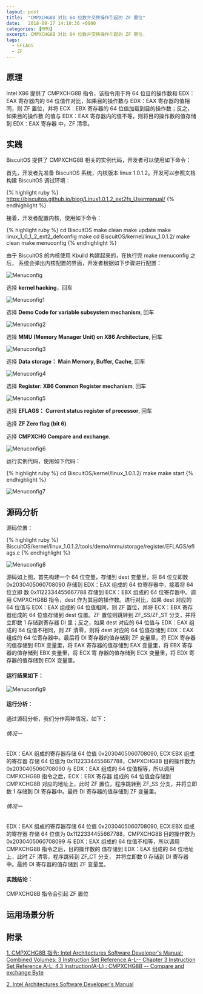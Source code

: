 ```yaml
---
layout: post
title:  "CMPXCHG8B 对比 64 位数并交换操作引起的 ZF 置位"
date:   2018-09-17 14:10:30 +0800
categories: [MMU]
excerpt: CMPXCHG8B 对比 64 位数并交换操作引起的 ZF 置位.
tags:
  - EFLAGS
  - ZF
---
```


## 原理

Intel X86 提供了 CMPXCHG8B 指令，该指令用于将 64 位目的操作数和 EDX：EAX 
寄存器内的 64 位值作对比，如果目的操作数与 EDX：EAX 寄存器的值相同，则 ZF 
置位，并将 ECX：EBX 寄存器的 64 位值加载到目的操作数；反之，如果目的操作数
的值与 EDX：EAX 寄存器内的值不等，则将目的操作数的值存储到 EDX：EAX 寄存器
中，ZF 清零。

## 实践

BiscuitOS 提供了 CMPXCHG8B 相关的实例代码，开发者可以使用如下命令：

首先，开发者先准备 BiscuitOS 系统，内核版本 linux 1.0.1.2。开发可以参照文档
构建 BiscuitOS 调试环境：

{% highlight ruby %}
https://biscuitos.github.io/blog/Linux1.0.1.2_ext2fs_Usermanual/
{% endhighlight %}


接着，开发者配置内核，使用如下命令：

{% highlight ruby %}
cd BiscuitOS
make clean
make update
make linux_1_0_1_2_ext2_defconfig
make
cd BiscuitOS/kernel/linux_1.0.1.2/
make clean
make menuconfig
{% endhighlight %}

由于 BiscuitOS 的内核使用 Kbuild 构建起来的，在执行完 make menuconfig 之后，
系统会弹出内核配置的界面，开发者根据如下步骤进行配置：

![Menuconfig](https://raw.githubusercontent.com/EmulateSpace/PictureSet/master/BiscuitOS/kernel/MMU000003.png)

选择 **kernel hacking**，回车

![Menuconfig1](https://raw.githubusercontent.com/EmulateSpace/PictureSet/master/BiscuitOS/kernel/MMU000004.png)

选择 **Demo Code for variable subsystem mechanism**, 回车

![Menuconfig2](https://raw.githubusercontent.com/EmulateSpace/PictureSet/master/BiscuitOS/kernel/MMU000005.png)

选择 **MMU (Memory Manager Unit) on X86 Architecture**, 回车

![Menuconfig3](https://raw.githubusercontent.com/EmulateSpace/PictureSet/master/BiscuitOS/kernel/MMU000006.png)

选择 **Data storage： Main  Memory, Buffer, Cache**, 回车

![Menuconfig4](https://raw.githubusercontent.com/EmulateSpace/PictureSet/master/BiscuitOS/kernel/MMU000007.png)

选择 **Register: X86 Common Register mechanism**, 回车

![Menuconfig5](https://raw.githubusercontent.com/EmulateSpace/PictureSet/master/BiscuitOS/kernel/MMU000008.png)

选择 **EFLAGS： Current status register of processor**, 回车

选择 **ZF Zero flag (bit 6)**.

选择 **CMPXCHG    Compare and exchange**.

![Menuconfig6](https://raw.githubusercontent.com/EmulateSpace/PictureSet/master/BiscuitOS/kernel/MMU000318.png)

运行实例代码，使用如下代码：

{% highlight ruby %}
cd BiscuitOS/kernel/linux_1.0.1.2/
make 
make start
{% endhighlight %}

![Menuconfig7](https://raw.githubusercontent.com/EmulateSpace/PictureSet/master/BiscuitOS/kernel/MMU000319.png)

## 源码分析

源码位置：

{% highlight ruby %}
BiscuitOS/kernel/linux_1.0.1.2/tools/demo/mmu/storage/register/EFLAGS/eflags.c
{% endhighlight %}

![Menuconfig8](https://raw.githubusercontent.com/EmulateSpace/PictureSet/master/BiscuitOS/kernel/MMU000320.png)

源码如上图，首先构建一个 64 位变量，存储到 dest 变量里，将 64 位立即数 
0x2030405060708090 存储到 EDX：EAX 组成的 64 位寄存器中，接着将 64 位立即
数 0x1122334455667788 存储到 ECX：EBX 组成的 64 位寄存器中。调用 CMPXCHG8B 
指令，dest 作为其目的操作数。进行对比，如果 dest 对应的 64 位值与 EDX：EAX 
组成的 64 位值相同，则 ZF 置位，并将 ECX：EBX 寄存器组成的 64 位值存储到 
dest 位置。ZF 置位则跳转到 ZF_SS/ZF_ST 分支，并将立即数 1 存储到寄存器 DI 
里；反之，如果 dest 对应的 64 位值与 EDX：EAX 组成的 64 位值不相同，则 ZF 
清零，则将 dest 对应的 64 位值存储到 EDX：EAX 组成的 64 位寄存器中。最后将 
DI 寄存器的值存储到 ZF 变量里，将 EDX 寄存器的值存储到 EDX 变量里，将 EAX 
寄存器的值存储到 EAX 变量里，将 EBX 寄存器的值存储到 EBX 变量里，将 ECX 寄
存器的值存储到 ECX 变量里，将 EDX 寄存器的值存储到 EDX 变量里。

#### 运行结果如下：

![Menuconfig9](https://raw.githubusercontent.com/EmulateSpace/PictureSet/master/BiscuitOS/kernel/MMU000321.png)

#### 运行分析：

通过源码分析，我们分作两种情况，如下：

###### 情况一

EDX：EAX 组成的寄存器存储 64 位值 0x2030405060708090, ECX:EBX 组成的寄存器
存储 64 位值为 0x1122334455667788，CMPXCHG8B 目的操作数为 0x2030405060708090 
与 EDX：EAX 组成的 64 位值相等，所以调用 CMPXCHG8B 指令之后，ECX：EBX 寄存器
组成的 64 位值会存储到 CMPXCHG8B 对应的地址上，此时 ZF 置位，程序跳转到 
ZF_SS 分支，并将立即数 1 存储到 DI 寄存器中。最终 DI 寄存器的值存储到  ZF 
变量里。

###### 情况一

EDX：EAX 组成的寄存器存储 64 位值 0x2030405060708090, ECX:EBX 组成的寄存器
存储 64 位值为 0x1122334455667788，CMPXCHG8B 目的操作数为 0x2030405060708099 
与 EDX：EAX 组成的 64 位值不相等，所以调用 CMPXCHG8B 指令之后，目的操作数的
值存储到 EDX：EAX 组成的 64 位地址上，此时 ZF 清零，程序跳转到 ZF_CT 分支，
并将立即数 0 存储到 DI 寄存器中。最终 DI 寄存器的值存储到  ZF 变量里。

#### 实践结论：

CMPXCHG8B 指令会引起 ZF 置位

## 运用场景分析

## 附录

[1. CMPXCHG8B 指令: Intel Architectures Software Developer's Manual: Combined Volumes: 3 Instruction Set Reference,A-L-- Chapter 3 Instruction Set Reference,A-L: 4.3 Instruction(A-L) : CMPXCHG8B -- Compare and exchange Byte](https://software.intel.com/en-us/articles/intel-sdm)

[2. Intel Architectures Software Developer's Manual](https://github.com/BiscuitOS/Documentation/blob/master/Datasheet/Intel-IA32_DevelopmentManual.pdf)
